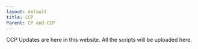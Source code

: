 ```yaml
---
layout: default
title: CCP
Parent: CP and CCP
---
```



CCP Updates are here in this website. All the scripts will be uploaded here.